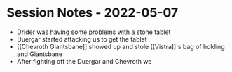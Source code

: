 # Session Notes - 2022-05-07

* Drider was having some problems with a stone tablet
* Duergar started attacking us to get the tablet
* [[Chevroth Giantsbane]] showed up and stole [[Vistra]]'s bag of holding and Giantsbane
* After fighting off the Duergar and Chevroth we 